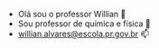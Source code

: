- Olá sou o professor Willian 👋
- Sou professor de química e física 👀
- willian.alvares@escola.pr.gov.br 📫 

<!---
willianalvares15/willianalvares15 is a ✨ special ✨ repository because its `README.md` (this file) appears on your GitHub profile.
You can click the Preview link to take a look at your changes.
--->
